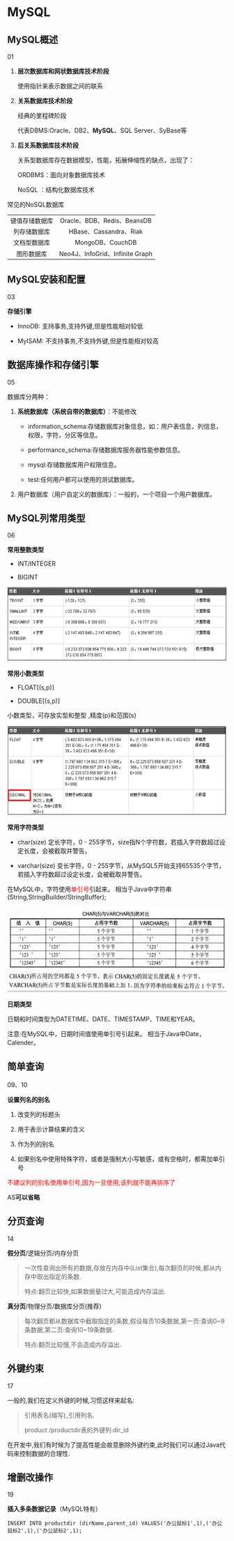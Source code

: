 # MySQL

## MySQL概述

01

1. **层次数据库和网状数据库技术阶段**

	使用指针来表示数据之间的联系

2. **关系数据库技术阶段**

	经典的里程碑阶段

	代表DBMS:Oracle、DB2、**MySQL**、SQL Server、SyBase等

3. **后关系数据库技术阶段**

	关系型数据库存在数据模型，性能，拓展伸缩性的缺点，出现了：

	ORDBMS：面向对象数据库技术

	NoSQL ：结构化数据库技术

常见的NoSQL数据库

|                |                                 |
| :------------: | :-----------------------------: |
| 键值存储数据库 |   Oracle、BDB、Redis、BeansDB   |
|  列存储数据库  |     HBase、Cassandra、Riak      |
|  文档型数据库  |        MongoDB、CouchDB         |
|   图形数据库   | Neo4J、InfoGrid、Infinite Graph |

## MySQL安装和配置

03

**存储引擎**

* InnoDB: 支持事务,支持外键,但是性能相对较低

* MyISAM: 不支持事务,不支持外键,但是性能相对较高

## 数据库操作和存储引擎

05

数据库分两种：

1. **系统数据库（系统自带的数据库）**：不能修改

	* information_schema:存储数据库对象信息，如：用户表信息，列信息，权限，字符，分区等信息。

	* performance_schema:存储数据库服务器性能参数信息。

	* mysql:存储数据库用户权限信息。

	* test:任何用户都可以使用的测试数据库。

2. 用户数据库（用户自定义的数据库）：一般的，一个项目一个用户数据库。

## MySQL列常用类型

06

**常用整数类型**

- INT/INTEGER

- BIGINT

![](img/02_06.jpg)

**常用小数类型**

* FLOAT[(s,p)]

* DOUBLE[(s,p)] 

小数类型，可存放实型和整型 ,精度(p)和范围(s)

![](img/02_06_2.jpg)

**常用字符类型**

* char(size)  定长字符，0 - 255字节，size指N个字符数，若插入字符数超过设定长度，会被截取并警告。

* varchar(size)  变长字符，0 - 255字节，从MySQL5开始支持65535个字节，若插入字符数超过设定长度，会被截取并警告。

在MySQL中，字符使用<font color=red>单引号</font>引起来。 相当于Java中字符串(String,StringBuilder/StringBuffer);  

![](img/02_06_3.jpg)

**日期类型**

日期和时间类型为DATETIME、DATE、TIMESTAMP、TIME和YEAR。

注意:在MySQL中，日期时间值使用单引号引起来。 相当于Java中Date，Calender。

## 简单查询

09、10

**设置列名的别名**

1. 改变列的标题头

2. 用于表示计算结果的含义

3. 作为列的别名

4. 如果别名中使用特殊字符，或者是强制大小写敏感，或有空格时，都需加单引号

<font color=red>不建议列的别名使用单引号,因为一旦使用,该列就不能再排序了</font>

AS**可以省略**

## 分页查询

14

**假分页**/逻辑分页/内存分页

> 一次性查询出所有的数据,存放在内存中(List集合),每次翻页的时候,都从内存中取出指定的条数.
>
> 特点:翻页比较快,如果数据量过大,可能造成内存溢出.

**真分页**/物理分页/数据库分页(推荐)

> 每次翻页都从数据库中截取指定的条数,假设每页10条数据,第一页:查询0~9条数据,第二页:查询10~19条数据.
>
> 特点:翻页比较慢,不会造成内存溢出.

## 外键约束

17

一般的,我们在定义外键的时候,习惯这样来起名:

> 引用表名(缩写)_引用列名.
>
> product /productdir表的外键列:dir_id

在开发中,我们有时候为了提高性能会故意删除外键约束,此时我们可以通过Java代码来控制数据的合理性.

## 增删改操作

19

**插入多条数据记录**（MySQL特有）

```mysql
INSERT INTO productdir (dirName,parent_id) VALUES('办公鼠标1',1),('办公鼠标2',1),('办公鼠标2',1);
```

